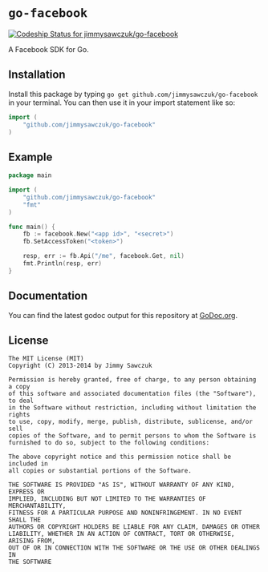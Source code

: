 # `go-facebook`

[ ![Codeship Status for jimmysawczuk/go-facebook](https://codeship.io/projects/766a4f10-43a4-0132-f598-66ff35301625/status)](https://codeship.io/projects/44729)

A Facebook SDK for Go.

## Installation

Install this package by typing `go get github.com/jimmysawczuk/go-facebook` in your terminal. You can then use it in your import statement like so:

```go
import (
	"github.com/jimmysawczuk/go-facebook"
)
```

## Example

```go
package main

import (
    "github.com/jimmysawczuk/go-facebook"
    "fmt"
)

func main() {
    fb := facebook.New("<app id>", "<secret>")
    fb.SetAccessToken("<token>")

    resp, err := fb.Api("/me", facebook.Get, nil)
    fmt.Println(resp, err)
}
```

## Documentation

You can find the latest godoc output for this repository at [GoDoc.org](http://godoc.org/github.com/jimmysawczuk/go-facebook).

## License

	The MIT License (MIT)
	Copyright (C) 2013-2014 by Jimmy Sawczuk

	Permission is hereby granted, free of charge, to any person obtaining a copy
	of this software and associated documentation files (the "Software"), to deal
	in the Software without restriction, including without limitation the rights
	to use, copy, modify, merge, publish, distribute, sublicense, and/or sell
	copies of the Software, and to permit persons to whom the Software is
	furnished to do so, subject to the following conditions:

	The above copyright notice and this permission notice shall be included in
	all copies or substantial portions of the Software.

	THE SOFTWARE IS PROVIDED "AS IS", WITHOUT WARRANTY OF ANY KIND, EXPRESS OR
	IMPLIED, INCLUDING BUT NOT LIMITED TO THE WARRANTIES OF MERCHANTABILITY,
	FITNESS FOR A PARTICULAR PURPOSE AND NONINFRINGEMENT. IN NO EVENT SHALL THE
	AUTHORS OR COPYRIGHT HOLDERS BE LIABLE FOR ANY CLAIM, DAMAGES OR OTHER
	LIABILITY, WHETHER IN AN ACTION OF CONTRACT, TORT OR OTHERWISE, ARISING FROM,
	OUT OF OR IN CONNECTION WITH THE SOFTWARE OR THE USE OR OTHER DEALINGS IN
	THE SOFTWARE
